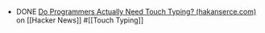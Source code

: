 - DONE [Do Programmers Actually Need Touch Typing? (hakanserce.com)](https://news.ycombinator.com/item?id=41484743) on [[Hacker News]] #[[Touch Typing]]